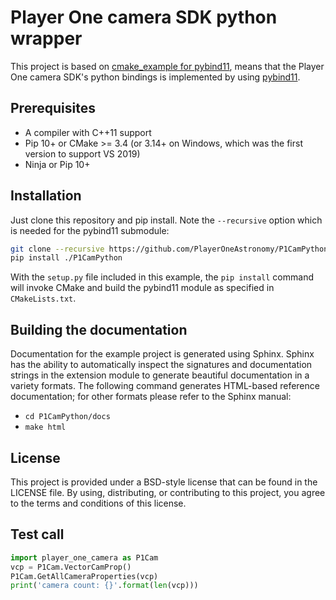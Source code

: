 # Player One camera SDK python wrapper
This project is based on [cmake_example for pybind11](https://github.com/pybind/cmake_example), means that the Player One camera SDK's python bindings is implemented by using [pybind11](https://github.com/pybind/pybind11).


## Prerequisites

* A compiler with C++11 support
* Pip 10+ or CMake >= 3.4 (or 3.14+ on Windows, which was the first version to support VS 2019)
* Ninja or Pip 10+


## Installation

Just clone this repository and pip install. Note the `--recursive` option which is
needed for the pybind11 submodule:

```bash
git clone --recursive https://github.com/PlayerOneAstronomy/P1CamPython
pip install ./P1CamPython
```

With the `setup.py` file included in this example, the `pip install` command will
invoke CMake and build the pybind11 module as specified in `CMakeLists.txt`.



## Building the documentation

Documentation for the example project is generated using Sphinx. Sphinx has the
ability to automatically inspect the signatures and documentation strings in
the extension module to generate beautiful documentation in a variety formats.
The following command generates HTML-based reference documentation; for other
formats please refer to the Sphinx manual:

 - `cd P1CamPython/docs`
 - `make html`


## License

This project is provided under a BSD-style license that can be found in the LICENSE
file. By using, distributing, or contributing to this project, you agree to the
terms and conditions of this license.


## Test call

```python
import player_one_camera as P1Cam
vcp = P1Cam.VectorCamProp()
P1Cam.GetAllCameraProperties(vcp)
print('camera count: {}'.format(len(vcp)))
```
